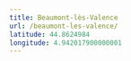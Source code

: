 ```yaml
---
title: Beaumont-lès-Valence
url: /beaumont-les-valence/
latitude: 44.8624984
longitude: 4.942017900000001
---
```

